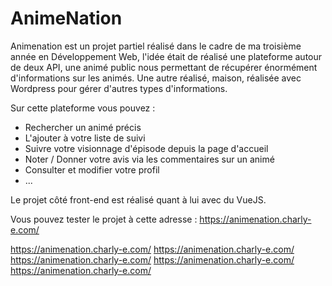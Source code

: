 # AnimeNation

Animenation est un projet partiel réalisé dans le cadre de ma troisième année en Développement Web, l'idée était de réalisé une plateforme autour de deux API, une animé public nous permettant de récupérer énormément d'informations sur les animés. Une autre réalisé, maison, réalisée avec Wordpress pour gérer d'autres types d'informations.

Sur cette plateforme vous pouvez : 

- Rechercher un animé précis
- L'ajouter à votre liste de suivi
- Suivre votre visionnage d'épisode depuis la page d'accueil
- Noter / Donner votre avis via les commentaires sur un animé
- Consulter et modifier votre profil
- ...

Le projet côté front-end est réalisé quant à lui avec du VueJS.

Vous pouvez tester le projet à cette adresse : https://animenation.charly-e.com/

https://animenation.charly-e.com/
https://animenation.charly-e.com/
https://animenation.charly-e.com/
https://animenation.charly-e.com/
https://animenation.charly-e.com/

